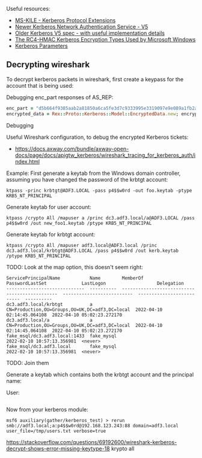 Useful resources:

- [MS-KILE - Kerberos Protocol Extensions](https://docs.microsoft.com/en-us/openspecs/windows_protocols/ms-kile/2a32282e-dd48-4ad9-a542-609804b02cc9)
- [Newer Kerberos Network Authentication Service - V5](https://datatracker.ietf.org/doc/html/rfc4120)
- [Older Kerberos V5 spec - with useful implementation details](https://datatracker.ietf.org/doc/html/rfc1510)
- [The RC4-HMAC Kerberos Encryption Types Used by Microsoft Windows](https://datatracker.ietf.org/doc/rfc4757/)
- [Kerberos Parameters](https://www.iana.org/assignments/kerberos-parameters/kerberos-parameters.xhtml)


## Decrypting wireshark

To decrypt kerberos packets in wireshark, first create a keypass for the account that is being used:

Debugging enc_part responses of AS_REP:
```ruby
enc_part = "d5b664f9385aab2a81850a6ca5fe3d7c9333995e3319097e9e089a1fb2ae60480ce9ef94dee65c3c742ce34bffcc8563375b48bb08cf0702605df111d052ad27508bb5cbb855600ddfd53fe473ce5ac09394552243d9dd8d90"
encrypted_data = Rex::Proto::Kerberos::Model::EncryptedData.new; encrypted_data.etype = 23; encrypted_data.kvno = 2; encrypted_data.cipher = [enc_part].pack('H*'); decrypted = encrypted_data.decrypt(password_digest, Rex::Proto::Kerberos::Crypto::ENC_AS_RESPONSE); Rex::Proto::Kerberos::Model::EncKdcResponse.decode(decrypted)
```

Debugging 

Useful Wireshark configuration, to debug the encrypted Kerberos tickets:

- https://docs.axway.com/bundle/axway-open-docs/page/docs/apigtw_kerberos/wireshark_tracing_for_kerberos_auth/index.html

Example: First generate a keytab from the Windows domain controller, assuming you have changed the password of the krbtgt account:

```
ktpass -princ krbtgt@ADF3.LOCAL -pass p4$$w0rd -out foo.keytab -ptype KRB5_NT_PRINCIPAL
```

Generate keytab for user account:
```
ktpass /crypto All /mapuser a /princ dc3.adf3.local/a@ADF3.LOCAL /pass p4$$w0rd /out new_foo1.keytab /ptype KRB5_NT_PRINCIPAL
```

Generate keytab for krbtgt account:
```
ktpass /crypto All /mapuser adf3.local@ADF3.local /princ dc3.adf3.local/krbtgt@ADF3.LOCAL /pass p4$$w0rd /out kerb.keytab /ptype KRB5_NT_PRINCIPAL
```


TODO: Look at the map option, this doesn't seem right:
```
ServicePrincipalName           Name        MemberOf                                        PasswordLastSet             LastLogon                   Delegation 
-----------------------------  ----------  ----------------------------------------------  --------------------------  --------------------------  ----------
dc3.adf3.local/krbtgt          a           CN=Production,OU=Groups,OU=UK,DC=adf3,DC=local  2022-04-10 02:14:45.064108  2022-04-10 05:02:23.272170             
dc3.adf3.local/a               a           CN=Production,OU=Groups,OU=UK,DC=adf3,DC=local  2022-04-10 02:14:45.064108  2022-04-10 05:02:23.272170             
fake_msql/dc3.adf3.local:1433  fake_mysql                                                  2022-02-10 10:57:13.356981  <never>                                
fake_msql/dc3.adf3.local       fake_mysql                                                  2022-02-10 10:57:13.356981  <never>                                
```

TODO: Join them


Generate a keytab which contains both the krbtgt account and the principal name:


User:

```

```

Now from your kerberos module:

```
msf6 auxiliary(gather/kerberos_test) > rerun smb://adf3.local;a:p4$$w0rd@192.168.123.243:88 domain=adf3.local user_file=/tmp/users.txt verbose=true
```

https://stackoverflow.com/questions/69192600/wireshark-kerberos-decrypt-shows-error-missing-keytype-18
krypto all
